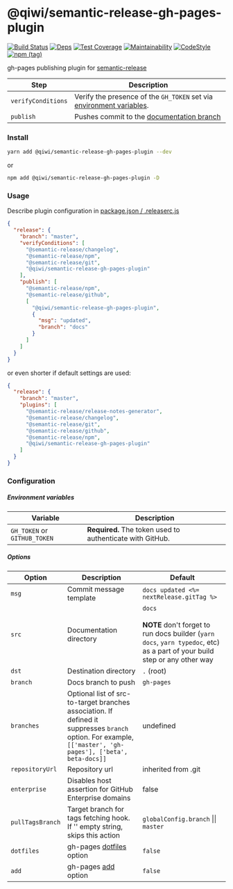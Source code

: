 # @qiwi/semantic-release-gh-pages-plugin

[![Build Status](https://travis-ci.com/qiwi/semantic-release-gh-pages-plugin.svg?branch=master)](https://travis-ci.com/qiwi/semantic-release-gh-pages-plugin)
[![Deps](https://img.shields.io/david/qiwi/semantic-release-gh-pages-plugin?label=deps)](https://david-dm.org/qiwi/semantic-release-gh-pages-plugin)
[![Test Coverage](https://api.codeclimate.com/v1/badges/c149b0666dda28813aa4/test_coverage)](https://codeclimate.com/github/qiwi/semantic-release-gh-pages-plugin/test_coverage)
[![Maintainability](https://api.codeclimate.com/v1/badges/c149b0666dda28813aa4/maintainability)](https://codeclimate.com/github/qiwi/semantic-release-gh-pages-plugin/maintainability)
[![CodeStyle](https://img.shields.io/badge/code%20style-eslint--config--qiwi-brightgreen.svg)](https://github.com/qiwi/lint-config-qiwi)
[![npm (tag)](https://img.shields.io/npm/v/@qiwi/semantic-release-gh-pages-plugin/latest.svg)](https://www.npmjs.com/package/@qiwi/semantic-release-gh-pages-plugin)

gh-pages publishing plugin for [semantic-release](https://github.com/semantic-release/semantic-release)

| Step               | Description |
|--------------------|-------------|
| `verifyConditions` | Verify the presence of the `GH_TOKEN` set via [environment variables](#environment-variables). |
| `publish`          | Pushes commit to the [documentation branch](#options) |

### Install
```bash
yarn add @qiwi/semantic-release-gh-pages-plugin --dev
```
or
```bash
npm add @qiwi/semantic-release-gh-pages-plugin -D
```

### Usage

Describe plugin configuration in [package.json / .releaserc.js](https://github.com/semantic-release/semantic-release/blob/master/docs/01-usage/plugins.md#plugins-configuration-options)
```json
{
  "release": {
    "branch": "master",
    "verifyConditions": [
      "@semantic-release/changelog",
      "@semantic-release/npm",
      "@semantic-release/git",
      "@qiwi/semantic-release-gh-pages-plugin"
    ],
    "publish": [
      "@semantic-release/npm",
      "@semantic-release/github",
      [
        "@qiwi/semantic-release-gh-pages-plugin",
        {
          "msg": "updated",
          "branch": "docs"
        }
      ]
    ]
  }
}
```
or even shorter if default settings are used:
```json
{
  "release": {
    "branch": "master",
    "plugins": [
      "@semantic-release/release-notes-generator",
      "@semantic-release/changelog",
      "@semantic-release/git",
      "@semantic-release/github",
      "@semantic-release/npm",
      "@qiwi/semantic-release-gh-pages-plugin"
    ]
  }
}
```

### Configuration
##### Environment variables

| Variable                     | Description                                               |
|------------------------------| --------------------------------------------------------- |
| `GH_TOKEN` or `GITHUB_TOKEN` | **Required.** The token used to authenticate with GitHub. |

##### Options

| Option          | Description                                             | Default |
|-----------------|---------------------------------------------------------| --------|
| `msg`           | Commit message template                                 | `docs updated <%= nextRelease.gitTag %>` |
| `src`           | Documentation directory                                 | `docs`<br/><br/>**NOTE** don't forget to run docs builder (`yarn docs`, `yarn typedoc`, etc) as a part of your build step or any other way|
| `dst`           | Destination directory                                   | `.` (root) |
| `branch`        | Docs branch to push                                     | `gh-pages` |
| `branches`      | Optional list of src-to-target branches association. If defined it suppresses `branch` option. For example, `[['master', 'gh-pages'], ['beta', beta-docs]]`             | undefined |
| `repositoryUrl` | Repository url                                          | inherited from .git |
| `enterprise`    | Disables host assertion for GitHub Enterprise domains   | false      |
| `pullTagsBranch`| Target branch for tags fetching hook. If '' empty string, skips this action | `globalConfig.branch` \|\| `master` |
| `dotfiles`      | gh-pages [dotfiles](https://github.com/tschaub/gh-pages#optionsdotfiles) option | `false` |
| `add`           | gh-pages [add](https://github.com/tschaub/gh-pages#optionsadd) option | `false` |
